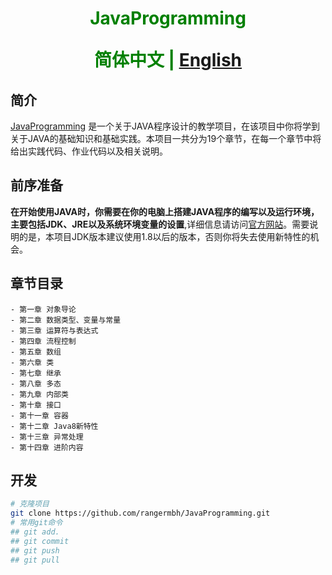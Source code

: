 <h1 align="center" style="color: green">JavaProgramming</p>

简体中文 | [English](./README.md)

## 简介

[JavaProgramming](https://github.com/rangermbh/JavaProgramming.git)
是一个关于JAVA程序设计的教学项目，在该项目中你将学到关于JAVA的基础知识和基础实践。本项目一共分为19个章节，在每一个章节中将给出实践代码、作业代码以及相关说明。

## 前序准备

**在开始使用JAVA时，你需要在你的电脑上搭建JAVA程序的编写以及运行环境，主要包括JDK、JRE以及系统环境变量的设置**,详细信息请访问[官方网站](https://www.oracle.com/java/technologies/javase-downloads.html)。需要说明的是，本项目JDK版本建议使用1.8以后的版本，否则你将失去使用新特性的机会。

## 章节目录

```
- 第一章 对象导论
- 第二章 数据类型、变量与常量
- 第三章 运算符与表达式
- 第四章 流程控制
- 第五章 数组
- 第六章 类
- 第七章 继承
- 第八章 多态
- 第九章 内部类
- 第十章 接口
- 第十一章 容器
- 第十二章 Java8新特性
- 第十三章 异常处理
- 第十四章 进阶内容
```

## 开发
```bash
# 克隆项目
git clone https://github.com/rangermbh/JavaProgramming.git
# 常用git命令
## git add.
## git commit
## git push
## git pull
